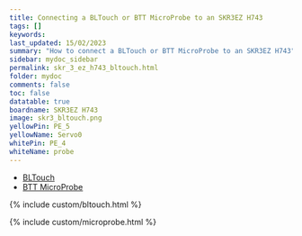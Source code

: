 ```yaml
---
title: Connecting a BLTouch or BTT MicroProbe to an SKR3EZ H743
tags: []
keywords: 
last_updated: 15/02/2023
summary: "How to connect a BLTouch or BTT MicroProbe to an SKR3EZ H743"
sidebar: mydoc_sidebar
permalink: skr_3_ez_h743_bltouch.html
folder: mydoc
comments: false
toc: false
datatable: true
boardname: SKR3EZ H743
image: skr3_bltouch.png
yellowPin: PE_5
yellowName: Servo0
whitePin: PE_4
whiteName: probe
---
```


<ul id="profileTabs" class="nav nav-tabs">
  <li class="active"><a class="noCrossRef" href="#bltouch" data-toggle="tab">BLTouch</a></li>  
	<li><a class="noCrossRef" href="#micro" data-toggle="tab">BTT MicroProbe</a></li>
</ul>
  <div class="tab-content">
<div role="tabpanel" class="tab-pane active" id="bltouch" markdown="1">

{% include custom/bltouch.html %}

</div>

<div role="tabpanel" class="tab-pane" id="micro" markdown="1">

{% include custom/microprobe.html %}

</div>

</div>
